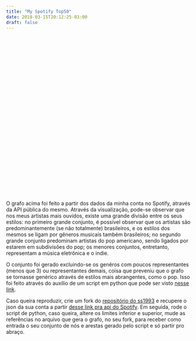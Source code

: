 ```yaml
---
title: "My Spotify Top50"
date: 2018-03-15T20:12:25-03:00
draft: false
---
```

<head>
    <title>Directive by HTML5 UP</title>
    <meta charset="utf-8" />
    <meta name="viewport" content="width=device-width, initial-scale=1" />
    <!--[if lte IE 8]><script src="assets/js/ie/html5shiv.js"></script><![endif]-->
    <!-- <link rel="stylesheet" href="css/main.css" /> -->
    <!--[if lte IE 8]><link rel="stylesheet" href="assets/css/ie8.css" /><![endif]-->
    <link href='https://fonts.googleapis.com/css?family=Raleway' rel='stylesheet'>
    <link rel="stylesheet" href="style.css">
</head>

<body>

<!-- <script src="js/jquery.min.js"></script> -->
<!-- <script src="js/skel.min.js"></script> -->
<!-- <script src="js/util.js"></script> -->
<!--[if lte IE 8]><script src="js/ie/respond.min.js"></script><![endif]-->
<!-- <script src="js/main.js"></script> -->
<script src="https://d3js.org/d3.v4.min.js"></script>
<script src="https://cdnjs.cloudflare.com/ajax/libs/d3-legend/2.24.0/d3-legend.js"></script>

<svg width="730" height="630">
    <defs>
        <filter id="greyscale">
            <feColorMatrix
                    type="matrix"
                    values="0 1 0 0 0
        0 1 0 0 0
        0 1 0 0 0
        0 1 0 1 0 ">
            </feColorMatrix>
        </filter>
    </defs>
</svg>

O grafo acima foi feito a partir dos dados da minha conta no Spotify, através da API pública do mesmo.
Através da visualização, pode-se observar que nos meus artistas mais ouvidos, existe uma grande divisão 
entre os seus estilos: no primeiro grande conjunto, é possível observar que os artistas são predominantemente
(se não totalmente) brasileiros, e os estilos dos mesmos se ligam por gêneros musicais também brasileiros; no segundo grande conjunto predominam artistas do pop americano, sendo ligados por estarem em subdivisões do pop;
os menores conjuntos, entretanto, representam a música eletrônica e o indie.

O conjunto foi gerado excluindo-se os genêros com poucos representantes (menos que 3) ou representantes demais, coisa que preveniu que o grafo se tornasse genérico através de estilos mais abrangentes, como o pop. Isso foi feito através do auxílio de um script em python que pode ser visto [nesse link](https://gist.github.com/juliobguedes/f9ad1a31e9dc163007efd9d341952115).

Caso queira reproduzir, crie um fork do [repositório do ss1993](https://github.com/ss1993/my-spotify-top50) e recupere o json da sua conta a partir [desse link pra api do Spotify](https://developer.spotify.com/web-api/get-users-top-artists-and-tracks/). Em seguida, rode o script de python, caso queira, altere os limites inferior e superior, mude as referências no arquivo que gera o grafo, no seu fork, para receber como entrada o seu conjunto de nós e arestas gerado pelo script e só partir pro abraço.

<script>
const svg = d3.select('svg'),
    width = +svg.attr('width'),
    height = +svg.attr('height');

const tooltipDiv = d3.select("body")
    .append("div")
    .attr("class", "tooltip")
    .style("opacity", 0);


const color = d3.scaleOrdinal(d3.schemeCategory20);

const simulation = d3.forceSimulation()
    .force("charge", d3.forceManyBody())
    .force('link', d3.forceLink().id(d => d.id))
    .force('collide', d3.forceCollide(30))
    .force('center', d3.forceCenter((width / 2), height / 2))
    .force('genreX', d3.forceX(genreX).strength(-0.0030))
    .force('genreY', d3.forceY(genreY).strength(0.0030));

svg.append('g')
    .attr('class', 'category-legend')
    .attr('transform', 'translate(20,20)');

const legend = d3.legendColor()
    .shape('circle')
    .shapeRadius('5')
    .orient('vertical')
    .classPrefix('legend');


d3.json('data.json', function (error, graph) {
    console.log(graph);
    if (error) throw error;

    const types = d3.set(graph.edges.map(e => e.type)).values();
    color.domain(types);

    legend
        .scale(color)
        .on('cellover', c => {
            d3.selectAll('.links line')
                .transition().duration(200)
                .attr('opacity', d => d.type === c ? 1 : 0);

            d3.selectAll('.node image')
                .filter(n => {
                   return graph.edges
                       .filter(e => e.type === c)
                       .find(e => e.source.id === n.id || e.target.id === n.id) !== undefined;
                })
                .attr('x', n => -33)
                .attr('y', n => -33)
                .attr('width', 66)
                .attr('height', 66);
        })
        .on('cellout', () => {
            d3.selectAll('.links line')
                .transition().duration(200)
                .attr('opacity', 1);

            d3.selectAll('.node image')
                .attr('x', n => -25)
                .attr('y', n => -25)
                .attr('width', 50)
                .attr('height', 50);
        });

    svg.select('.category-legend')
        .call(legend);

    const link = svg.append('g')
        .attr('class', 'links')
        .selectAll('line')
        .data(graph.edges)
        .enter()
        .append('line')
        .style('stroke', e => color(e.type))
        .attr('stroke-width', 1)
        .on('mouseover', d => {
            d3.selectAll('.legendlabel')
                .filter(l => l === d.type)
                .classed('legend-hover', true);
        })
        .on('mouseout', () => {
            d3.selectAll('.legendlabel')
                .classed('legend-hover', false);
        });

    const nodeGroup = svg.append('g')
        .attr('class', 'nodes')
        .selectAll('.node')
        .data(graph.nodes)
        .enter()
        .append('g')
        .attr('class', 'node')
        .call(d3.drag()
            .on('start', dragstarted)
            .on('drag', dragged)
            .on('end', dragended));

    nodeGroup
        .append('image')
        .attr('xlink:href', d => d.img)
        .attr('x', -25)
        .attr('y', -25)
        .attr('width', 50)
        .attr('height', 50)
        .on('mouseover', (d, i, nodes) => {
            svg.selectAll('.links line')
                .transition()
                .duration(200)
                .attr('opacity', e => d.id === e.source.id || d.id === e.target.id ? 1 : 0);

            tooltipDiv.transition()
                .duration(200)
                .style('opacity', 0.7);
            tooltipDiv.html(`${d.name}`)
                .style("left", d3.event.pageX + "px")
                .style("top", d3.event.pageY + "px");

            d3.selectAll(nodes)
                .classed('greyed', n => n.id !== d.id && !isAdjacent(d, n))
                .transition().duration(200)
                .attr('x', n => isAdjacent(d, n) ? -33 : -25)
                .attr('y', n => isAdjacent(d, n) ? -33 : -25)
                .attr('width', n => isAdjacent(d, n) ? 66 : 50)
                .attr('height', n => isAdjacent(d, n) ? 66 : 50);

            d3.select(nodes[i])
                .transition()
                .duration(200)
                .attr('x', -40)
                .attr('y', -40)
                .attr('width', 80)
                .attr('height', 80);

            d3.selectAll('.legendlabel')
                .filter(l => {
                    return graph.edges
                        .filter(e => e.source.id === d.id || e.target.id === d.id)
                        .map(e => e.type)
                        .includes(l);
                })
                .classed('legend-hover', true);

        })
        .on('mouseout', (d, i, nodes) => {
            svg.selectAll('.links line')
                .transition()
                .duration(200)
                .attr('opacity', 1)
                .attr('stroke-width', 1)
                .style('stroke', e => color(e.type));

            tooltipDiv.transition()
                .duration(200)
                .style('opacity', 0);

            d3.selectAll(nodes)
                .classed('greyed', false)
                .transition()
                .duration(200)
                .attr('x', -25)
                .attr('y', -25)
                .attr('width', 50)
                .attr('height', 50);

            d3.selectAll('.legendlabel')
                .classed('legend-hover', false);
            const node = d3.selectAll('.node')
                .filter(n => d.id === n.id);

            node.select('rect')
                .remove();

            node.select('text')
                .remove();
        })
        .on('click', d => window.open(d.url));

    simulation
        .nodes(graph.nodes)
        .on('tick', ticked);

    simulation.force('link')
        .links(graph.edges);

    function ticked() {
        link
            .attr('x1', d => d.source.x)
            .attr('y1', d => d.source.y)
            .attr('x2', d =>  d.target.x)
            .attr('y2', d => d.target.y);

        nodeGroup.attr('transform', d => `translate(${d.x}, ${d.y})`);
    }

    function isAdjacent(source, node) {
        return graph.edges
            .filter(e => e.source.id === source.id || e.target.id === source.id)
            .find(e => e.target.id === node.id || e.source.id === node.id) !== undefined;
    }
});

function dragstarted(d) {
    if (!d3.event.active) simulation.alphaTarget(0.3).restart();
    d.fx = d.x;
    d.fy = d.y;
}

function dragged(d) {
    d.fx = d3.event.x;
    d.fy = d3.event.y;
}

function genreX(n) {
    const genres = n.genres.join('-');
    if (genres.includes('hip hop') || genres.includes('rap')) {
        return width / 4 * 3;
    } else if (genres.includes('house')) {
        return width / 4;
    } else {
        return width;
    }
}

function genreY(n) {
    const genres = n.genres.join('-');
    if (genres.length === 0 && !genres.includes('hip hop') && !genres.includes('rap') && genres.includes('house')) {
        return height / 4;
    } else {
        return height / 2;
    }
}

function dragended(d) {
    if (!d3.event.active) simulation.alphaTarget(0);
    d.fx = null;
    d.fy = null;
}
</script>


</body>